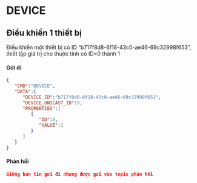 
# DEVICE
## Điều khiển 1 thiết bị
Điều khiển một thiết bị có ID “b717f8d8-6f18-43c0-ae46-69c32998f653”, thiết lập giá trị cho thuộc tính có ID=0 thành 1
#### Gửi đi

```json
{
   "CMD":"DEVICE",
   "DATA":{
      "DEVICE_ID":"b717f8d8-6f18-43c0-ae46-69c32998f653",
      "DEVICE_UNICAST_ID":9,
      "PROPERTIES":[
         {
            "ID":0,
            "VALUE":1
         }
      ]
   }
}


```

#### Phản hồi
```json
Giống bản tin gửi đi nhưng được gửi vào topic phản hồi
```

